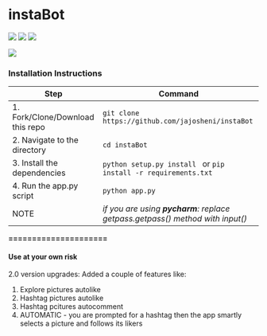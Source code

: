 
# instaBot
<a href="https://github.com/jajosheni/instaBot" title="python InstaBot"><img src="https://img.shields.io/badge/python-instaBot-green.svg"></a>
<a href="https://instagram.com/shenihamitaj" title="instapage"><img src="https://img.shields.io/badge/follow-instagram-orange.svg"></a>
<a href="https://www.python.org/downloads/release/python-350/" title="use python3.5"><img src="https://img.shields.io/badge/version-python3.5-brightgreen.svg"></a>

<img src="https://instavast.com/wp-content/uploads/2017/09/auto-activity.png">

### Installation Instructions
| Step | Command |
|---|---|
| 1. Fork/Clone/Download this repo |  `git clone https://github.com/jajosheni/instaBot` |
| 2. Navigate to the directory | `cd instaBot` |
| 3. Install the dependencies | `python setup.py install ` or  `pip install -r requirements.txt` |
| 4. Run the app.py script  | `python app.py` |
| NOTE | _if you are using **pycharm**:  replace getpass.getpass() method with input()_ |

**=====================**
#### Use at your own risk

2.0 version upgrades:
Added a couple of features like:
  1. Explore pictures autolike
  2. Hashtag pictures autolike
  3. Hashtag pcitures autocomment
  4. AUTOMATIC - you are prompted for a hashtag then the app smartly selects a picture and follows its likers



